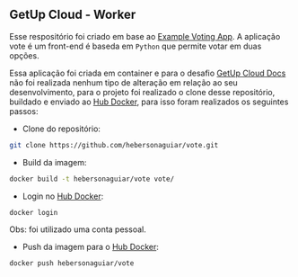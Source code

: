 ## GetUp Cloud - Worker

Esse respositório foi criado em base ao [Example Voting App](https://github.com/dockersamples/example-voting-app). A aplicação vote é um front-end é baseda em `Python` que permite votar em duas opções.

Essa aplicação foi criada em container e para o desafio [GetUp Cloud Docs](https://github.com/hebersonaguiar/getupclouddocs) não foi realizada nenhum tipo de alteração em relação ao seu desenvolvimento, para o projeto foi realizado o clone desse repositório, buildado e enviado ao [Hub Docker](https://hub.docker.com), para isso foram realizados os seguintes passos:

* Clone do repositório:

```bash
git clone https://github.com/hebersonaguiar/vote.git
```

* Build da imagem:

```bash
docker build -t hebersonaguiar/vote vote/
```

* Login no [Hub Docker](https://hub.docker.com):

```bash
docker login
```
Obs: foi utilizado uma conta pessoal.

* Push da imagem para o [Hub Docker](https://hub.docker.com):

```bash
docker push hebersonaguiar/vote
```